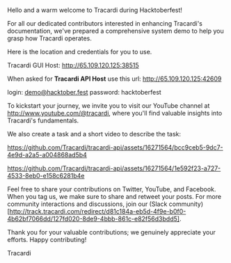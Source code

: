 Hello and a warm welcome to Tracardi during Hacktoberfest!

For all our dedicated contributors interested in enhancing Tracardi's documentation, we've prepared a comprehensive
system demo to help you grasp how Tracardi operates. 

Here is the location and credentials for you to use. 

Tracardi GUI Host: http://65.109.120.125:38515

When asked for __Tracardi API Host__ use this url: http://65.109.120.125:42609

login: demo@hacktober.fest
password: hacktoberfest


To kickstart your journey, we invite you to visit our YouTube channel
at http://www.youtube.com/@tracardi, where you'll find valuable insights into Tracardi's fundamentals.

We also create a task and a short video to describe the task:



https://github.com/Tracardi/tracardi-api/assets/16271564/bcc9ceb5-9dc7-4e9d-a2a5-a004868ad5b4


https://github.com/Tracardi/tracardi-api/assets/16271564/1e592f23-a727-4533-8eb0-e158c6281b4e




Feel free to share your contributions on Twitter, YouTube, and Facebook. When you tag us, we make sure to share and
retweet your posts. For more community interactions and discussions, join our (Slack community)[http://track.tracardi.com/redirect/d81c184a-eb5d-4f9e-b0f0-4b62bf7066dd/127fd020-8de9-4bbb-861c-e82f56d3bdd5].


Thank you for your valuable contributions; we genuinely appreciate your efforts. Happy contributing!

Tracardi

